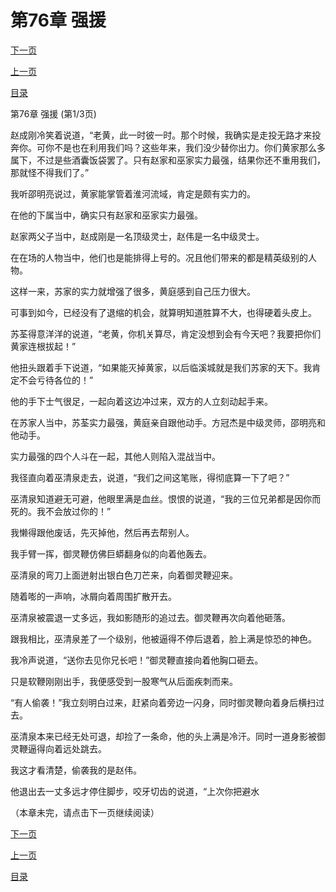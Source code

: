 <h1>第76章   强援</h1>
            <div><p><a href="./0226_%E7%AC%AC76%E7%AB%A0_%E5%BC%BA%E6%8F%B4.md">下一页</a></p><p><a href="./0224_%E7%AC%AC75%E7%AB%A0_%E5%86%B3%E4%B8%80%E6%AD%BB%E6%88%98.md">上一页</a></p><p><a href="../">目录</a></p></div>
            <div><p>第76章   强援 (第1/3页)</p><p>赵成刚冷笑着说道，“老黄，此一时彼一时。那个时候，我确实是走投无路才来投奔你。可你不是也在利用我们吗？这些年来，我们没少替你出力。你们黄家那么多属下，不过是些酒囊饭袋罢了。只有赵家和巫家实力最强，结果你还不重用我们，那就怪不得我们了。”</p><p>我听邵明亮说过，黄家能掌管着淮河流域，肯定是颇有实力的。</p><p>在他的下属当中，确实只有赵家和巫家实力最强。</p><p>赵家两父子当中，赵成刚是一名顶级灵士，赵伟是一名中级灵士。</p><p>在在场的人物当中，他们也是能排得上号的。况且他们带来的都是精英级别的人物。</p><p>这样一来，苏家的实力就增强了很多，黄庭感到自己压力很大。</p><p>可事到如今，已经没有了退缩的机会，就算明知道胜算不大，也得硬着头皮上。</p><p>苏荃得意洋洋的说道，“老黄，你机关算尽，肯定没想到会有今天吧？我要把你们黄家连根拔起！”</p><p>他扭头跟着手下说道，“如果能灭掉黄家，以后临溪城就是我们苏家的天下。我肯定不会亏待各位的！”</p><p>他的手下士气很足，一起向着这边冲过来，双方的人立刻动起手来。</p><p>在苏家人当中，苏荃实力最强，黄庭亲自跟他动手。方冠杰是中级灵师，邵明亮和他动手。</p><p>实力最强的四个人斗在一起，其他人则陷入混战当中。</p><p>我径直向着巫清泉走去，说道，“我们之间这笔账，得彻底算一下了吧？”</p><p>巫清泉知道避无可避，他眼里满是血丝。恨恨的说道，“我的三位兄弟都是因你而死的。我不会放过你的！”</p><p>我懒得跟他废话，先灭掉他，然后再去帮别人。</p><p>我手臂一挥，御灵鞭仿佛巨蟒翻身似的向着他轰去。</p><p>巫清泉的弯刀上面迸射出银白色刀芒来，向着御灵鞭迎来。</p><p>随着嘭的一声响，冰屑向着周围扩散开去。</p><p>巫清泉被震退一丈多远，我如影随形的追过去。御灵鞭再次向着他砸落。</p><p>跟我相比，巫清泉差了一个级别，他被逼得不停后退着，脸上满是惊恐的神色。</p><p>我冷声说道，“送你去见你兄长吧！”御灵鞭直接向着他胸口砸去。</p><p>只是软鞭刚刚出手，我便感受到一股寒气从后面疾刺而来。</p><p>“有人偷袭！”我立刻明白过来，赶紧向着旁边一闪身，同时御灵鞭向着身后横扫过去。</p><p>巫清泉本来已经无处可退，却捡了一条命，他的头上满是冷汗。同时一道身影被御灵鞭逼得向着远处跳去。</p><p>我这才看清楚，偷袭我的是赵伟。</p><p>他退出去一丈多远才停住脚步，咬牙切齿的说道，“上次你把避水</p><p>（本章未完，请点击下一页继续阅读）</p></div>
            <div><p><a href="./0226_%E7%AC%AC76%E7%AB%A0_%E5%BC%BA%E6%8F%B4.md">下一页</a></p><p><a href="./0224_%E7%AC%AC75%E7%AB%A0_%E5%86%B3%E4%B8%80%E6%AD%BB%E6%88%98.md">上一页</a></p><p><a href="../">目录</a></p></div>
